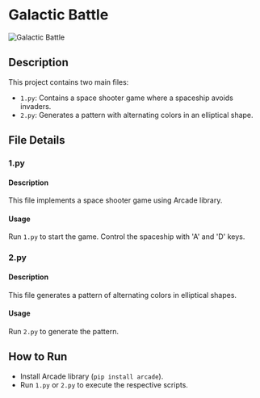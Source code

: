 # Galactic Battle

![Galactic Battle](https://user-images.githubusercontent.com/46412508/170405943-e75458ec-6cb4-462e-91ba-43c861a3d6cf.png)

## Description

This project contains two main files:
- `1.py`: Contains a space shooter game where a spaceship avoids invaders.
- `2.py`: Generates a pattern with alternating colors in an elliptical shape.

## File Details

### 1.py

#### Description
This file implements a space shooter game using Arcade library.

#### Usage
Run `1.py` to start the game. Control the spaceship with 'A' and 'D' keys.

### 2.py

#### Description
This file generates a pattern of alternating colors in elliptical shapes.

#### Usage
Run `2.py` to generate the pattern.

## How to Run

- Install Arcade library (`pip install arcade`).
- Run `1.py` or `2.py` to execute the respective scripts.

